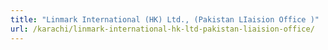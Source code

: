 ```yaml
---
title: "Linmark International (HK) Ltd., (Pakistan LIaision Office )"
url: /karachi/linmark-international-hk-ltd-pakistan-liaision-office/
---
```

